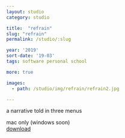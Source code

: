 ```yaml
---
layout: studio
category: studio

title:  "refrain"
slug: "refrain"
permalink: /studio/:slug

year: '2019'
sort-date: '19-03'
tags: software personal school

more: true

images:
  - path: /studio/img/refrain/refrain2.jpg

---
```


<p>
  a narrative told in three menus
</p>
<p>
  mac only (windows soon)<br>
  <a href="https://weather.itch.io/refrain">download</a>
</p>
